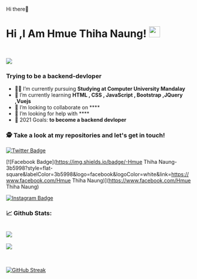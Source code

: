Hi there👋


# Hi ,I Am Hmue Thiha Naung! <img src="https://raw.githubusercontent.com/debdutgoswami/debdutgoswami/master/assets/gifs/Hi.gif" width="30px">
<br>

![](https://komarev.com/ghpvc/?username=Hmue-gif&color=blue)<br>

### Trying to be a backend-devloper<br>

- 👨‍🏭 I’m currently pursuing **Studying at Computer University Mandalay** <br>
- 🏫 I’m currently learning **HTML , CSS , JavaScript , Bootstrap ,JQuery ,Vuejs** <br>
- 🙌 I’m looking to collaborate on **** <br>
- 🤔 I’m looking for help with ****<br>
- 🥅 2021 Goals: **to become a backend devloper** <br>


### 🕵 Take a look at my repositories and let's get in touch!<br>


 
[![Twitter Badge](https://img.shields.io/badge/-@@hmuethihanaung4-1ca0f1?style=flat-square&labelColor=1ca0f1&logo=twitter&logoColor=white&link=https://twitter.com/@hmuethihanaung4)](https://twitter.com/@hmuethihanaung4) 

[![Facebook Badge](https://img.shields.io/badge/-Hmue Thiha Naung-3b5998?style=flat-square&labelColor=3b5998&logo=facebook&logoColor=white&link=https://www.facebook.com/Hmue Thiha Naung)](https://www.facebook.com/Hmue Thiha Naung) 

[![Instagram Badge](https://img.shields.io/badge/-@Hmue_Thiha_Naung-E4405F?style=flat-square&logo=instagram&logoColor=white&link=https://www.instagram.com/Hmue_Thiha_Naung)](https://www.instagram.com/Hmue_Thiha_Naung) 


### 📈 Github Stats:


<br>
<a href="https://github.com/Hmue-gif">
<img align="center" src="https://github-readme-stats.vercel.app/api?username=Hmue-gif&show_icons=true&include_all_commits=true&theme=midnight-purple&count_private=true">
</a>
<br><br>
<a href="https://github.com/remcohalman/github-readme-stats">
<img align="center" src="https://github-readme-stats.anuraghazra1.vercel.app/api/top-langs/?username=Hmue-gif&layout=compact&theme=blue-green" />
</a>
<br>
<br><br>

[![GitHub Streak](https://github-readme-streak-stats.herokuapp.com/?user=Hmue-gif)](https://git.io/streak-stats)


